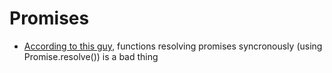# Promises

* [According to this guy](http://stackoverflow.com/questions/26711243/promise-resolve-vs-new-promiseresolve), functions resolving promises syncronously (using Promise.resolve()) is a bad thing
